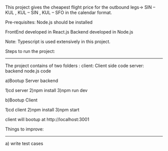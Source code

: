 This project gives the cheapest flight price for the outbound legs-> SIN – KUL , KUL – SIN , KUL – SFO in the calendar format.

Pre-requisites:
Node.js should be installed

FrontEnd developed in React.js
Backend developed in Node.js

Note: Typescript is used extensively in this project.

Steps to run the project:

---

The project contains of two folders :
client: Client side code
server: backend node.js code

a)Bootup Server backend

1)cd server
2)npm install
3)npm run dev

b)Bootup Client

1)cd client
2)npm install
3)npm start

client will bootup at http://localhost:3001

Things to improve:

---

a) write test cases
